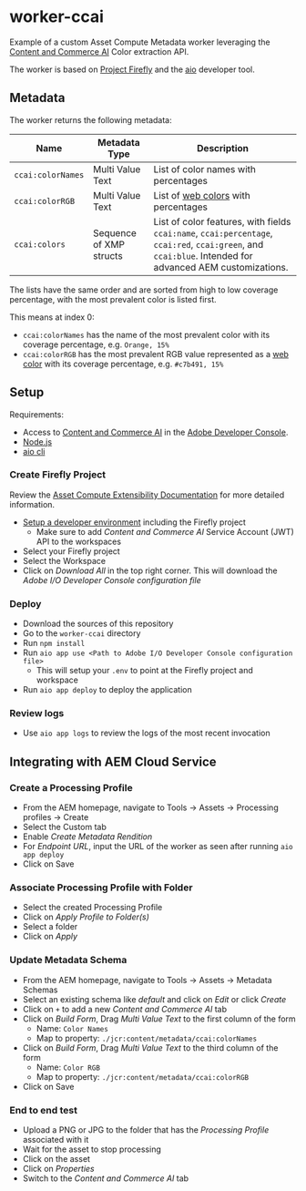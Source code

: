 # worker-ccai

Example of a custom Asset Compute Metadata worker leveraging the [Content and Commerce AI](https://docs.adobe.com/content/help/en/experience-platform/intelligent-services/content-commerce-ai/overview.html) Color extraction API.

The worker is based on [Project Firefly](https://github.com/AdobeDocs/project-firefly) and the [aio](https://github.com/adobe/aio-cli) developer tool.

## Metadata

The worker returns the following metadata:

| Name | Metadata Type | Description |
| ---- | ------------- | ----------- |
| `ccai:colorNames` | Multi Value Text | List of color names with percentages  |
| `ccai:colorRGB` | Multi Value Text | List of [web colors](https://en.wikipedia.org/wiki/Web_colors) with percentages |
| `ccai:colors` | Sequence of XMP structs | List of color features, with fields `ccai:name`, `ccai:percentage`, `ccai:red`, `ccai:green`, and `ccai:blue`. Intended for advanced AEM customizations. |

The lists have the same order and are sorted from high to low coverage percentage, with the most prevalent color is listed first.

This means at index 0:

- `ccai:colorNames` has the name of the most prevalent color with its coverage percentage, e.g. `Orange, 15%`
- `ccai:colorRGB` has the most prevalent RGB value represented as a [web color](https://en.wikipedia.org/wiki/Web_colors) with its coverage percentage, e.g. `#c7b491, 15%`

## Setup

Requirements:

- Access to [Content and Commerce AI](https://docs.adobe.com/content/help/en/experience-platform/intelligent-services/content-commerce-ai/overview.html) in the [Adobe Developer Console](https://console.adobe.io).
- [Node.js](https://nodejs.org/en/)
- [aio cli](https://github.com/adobe/aio-cli)

### Create Firefly Project

Review the [Asset Compute Extensibility Documentation](https://docs.adobe.com/content/help/en/asset-compute/using/extend/understand-extensibility.html) for more detailed information.

- [Setup a developer environment](https://docs.adobe.com/content/help/en/asset-compute/using/extend/setup-environment.html) including the Firefly project
  - Make sure to add _Content and Commerce AI_ Service Account (JWT) API to the workspaces
- Select your Firefly project
- Select the Workspace
- Click on _Download All_ in the top right corner. This will download the _Adobe I/O Developer Console configuration file_

### Deploy

- Download the sources of this repository
- Go to the `worker-ccai` directory
- Run `npm install`
- Run `aio app use <Path to Adobe I/O Developer Console configuration file>`
  - This will setup your `.env` to point at the Firefly project and workspace
- Run `aio app deploy` to deploy the application

### Review logs

- Use `aio app logs` to review the logs of the most recent invocation

## Integrating with AEM Cloud Service

### Create a Processing Profile

- From the AEM homepage, navigate to Tools -> Assets -> Processing profiles -> Create
- Select the Custom tab
- Enable _Create Metadata Rendition_
- For _Endpoint URL_, input the URL of the worker as seen after running `aio app deploy`
- Click on Save
  
### Associate Processing Profile with Folder

- Select the created Processing Profile
- Click on _Apply Profile to Folder(s)_
- Select a folder
- Click on _Apply_

### Update Metadata Schema

- From the AEM homepage, navigate to Tools -> Assets -> Metadata Schemas
- Select an existing schema like _default_ and click on _Edit_ or click _Create_
- Click on `+` to add a new _Content and Commerce AI_ tab
- Click on _Build Form_, Drag _Multi Value Text_ to the first column of the form
  - Name: `Color Names`
  - Map to property: `./jcr:content/metadata/ccai:colorNames`
- Click on _Build Form_, Drag _Multi Value Text_ to the third column of the form
  - Name: `Color RGB`
  - Map to property: `./jcr:content/metadata/ccai:colorRGB`
- Click on Save

### End to end test

- Upload a PNG or JPG to the folder that has the _Processing Profile_ associated with it
- Wait for the asset to stop processing
- Click on the asset
- Click on _Properties_
- Switch to the _Content and Commerce AI_ tab
